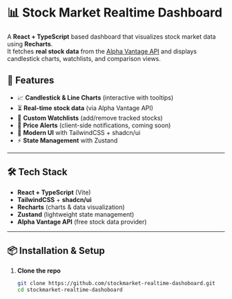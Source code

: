 # 📊 Stock Market Realtime Dashboard

A **React + TypeScript** based dashboard that visualizes stock market data using **Recharts**.  
It fetches **real stock data** from the [Alpha Vantage API](https://www.alphavantage.co/) and displays candlestick charts, watchlists, and comparison views.

## 🚀 Features

- 📈 **Candlestick & Line Charts** (interactive with tooltips)
- ⏳ **Real-time stock data** (via Alpha Vantage API)
- 📝 **Custom Watchlists** (add/remove tracked stocks)
- 🔔 **Price Alerts** (client-side notifications, coming soon)
- 🎨 **Modern UI** with TailwindCSS + shadcn/ui
- ⚡ **State Management** with Zustand

---

## 🛠 Tech Stack

- **React + TypeScript** (Vite)
- **TailwindCSS** + **shadcn/ui**
- **Recharts** (charts & data visualization)
- **Zustand** (lightweight state management)
- **Alpha Vantage API** (free stock data provider)

---

## 📦 Installation & Setup

1. **Clone the repo**
   ```bash
   git clone https://github.com/stockmarket-realtime-dashoboard.git
   cd stockmarket-realtime-dashoboard
   ```
